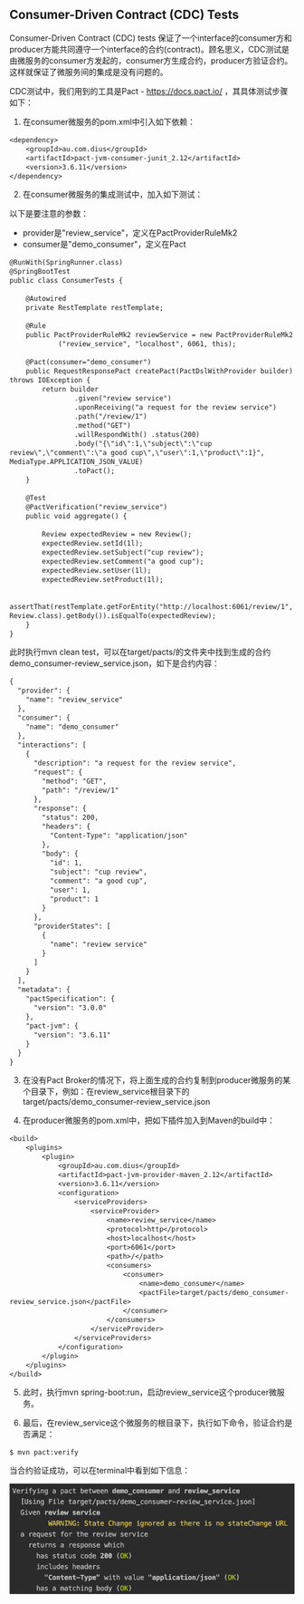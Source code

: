 ## Consumer-Driven Contract (CDC) Tests

Consumer-Driven Contract (CDC) tests 保证了一个interface的consumer方和producer方能共同遵守一个interface的合约(contract)。顾名思义，CDC测试是由微服务的consumer方发起的，consumer方生成合约，producer方验证合约。这样就保证了微服务间的集成是没有问题的。

CDC测试中，我们用到的工具是Pact - https://docs.pact.io/ ，其具体测试步骤如下：

1. 在consumer微服务的pom.xml中引入如下依赖：
```
<dependency>
    <groupId>au.com.dius</groupId>
    <artifactId>pact-jvm-consumer-junit_2.12</artifactId>
    <version>3.6.11</version>
</dependency>
```

2. 在consumer微服务的集成测试中，加入如下测试：

以下是要注意的参数：
* provider是"review_service"，定义在PactProviderRuleMk2
* consumer是"demo_consumer"，定义在Pact

```
@RunWith(SpringRunner.class)
@SpringBootTest
public class ConsumerTests {

    @Autowired
    private RestTemplate restTemplate;

    @Rule
    public PactProviderRuleMk2 reviewService = new PactProviderRuleMk2
            ("review_service", "localhost", 6061, this);

    @Pact(consumer="demo_consumer")
    public RequestResponsePact createPact(PactDslWithProvider builder) throws IOException {
        return builder
                .given("review service")
                .uponReceiving("a request for the review service")
                .path("/review/1")
                .method("GET")
                .willRespondWith() .status(200)
                .body("{\"id\":1,\"subject\":\"cup review\",\"comment\":\"a good cup\",\"user\":1,\"product\":1}", MediaType.APPLICATION_JSON_VALUE)
                .toPact();
    }

    @Test
    @PactVerification("review_service")
    public void aggregate() {

        Review expectedReview = new Review();
        expectedReview.setId(1l);
        expectedReview.setSubject("cup review");
        expectedReview.setComment("a good cup");
        expectedReview.setUser(1l);
        expectedReview.setProduct(1l);

        assertThat(restTemplate.getForEntity("http://localhost:6061/review/1", Review.class).getBody()).isEqualTo(expectedReview);
    }
}
```

此时执行mvn clean test，可以在target/pacts/的文件夹中找到生成的合约demo_consumer-review_service.json，如下是合约内容：

```
{
  "provider": {
    "name": "review_service"
  },
  "consumer": {
    "name": "demo_consumer"
  },
  "interactions": [
    {
      "description": "a request for the review service",
      "request": {
        "method": "GET",
        "path": "/review/1"
      },
      "response": {
        "status": 200,
        "headers": {
          "Content-Type": "application/json"
        },
        "body": {
          "id": 1,
          "subject": "cup review",
          "comment": "a good cup",
          "user": 1,
          "product": 1
        }
      },
      "providerStates": [
        {
          "name": "review service"
        }
      ]
    }
  ],
  "metadata": {
    "pactSpecification": {
      "version": "3.0.0"
    },
    "pact-jvm": {
      "version": "3.6.11"
    }
  }
}
```

3. 在没有Pact Broker的情况下，将上面生成的合约复制到producer微服务的某个目录下，例如：在review_service根目录下的target/pacts/demo_consumer-review_service.json

4. 在producer微服务的pom.xml中，把如下插件加入到Maven的build中：
```
<build>
    <plugins>
        <plugin>
            <groupId>au.com.dius</groupId>
            <artifactId>pact-jvm-provider-maven_2.12</artifactId>
            <version>3.6.11</version>
            <configuration>
                <serviceProviders>
                    <serviceProvider>
                        <name>review_service</name>
                        <protocol>http</protocol>
                        <host>localhost</host>
                        <port>6061</port>
                        <path>/</path>
                        <consumers>
                            <consumer>
                                <name>demo_consumer</name>
                                <pactFile>target/pacts/demo_consumer-review_service.json</pactFile>
                            </consumer>
                        </consumers>
                    </serviceProvider>
                </serviceProviders>
            </configuration>
        </plugin>
    </plugins>
</build>
```

5. 此时，执行mvn spring-boot:run，启动review_service这个producer微服务。

6. 最后，在review_service这个微服务的根目录下，执行如下命令，验证合约是否满足：
```
$ mvn pact:verify
```

当合约验证成功，可以在terminal中看到如下信息：

![cdc](./pix/cdc.png)